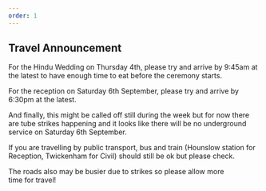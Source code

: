 ```yaml
---
order: 1
---
```


## Travel Announcement

For the Hindu Wedding on Thursday 4th, please try and arrive by 9:45am at the latest to have enough time to eat before the ceremony starts.

For the reception on Saturday 6th September, please try and arrive by 6:30pm at the latest.

And finally, this might be called off still during the week but for now there are tube strikes happening and it looks like there will be no underground service on Saturday 6th September. 

If you are travelling by public transport, bus and train (Hounslow station for Reception, Twickenham for Civil) should still be ok but please check. 

The roads also may be busier due to strikes so please allow more time for travel!